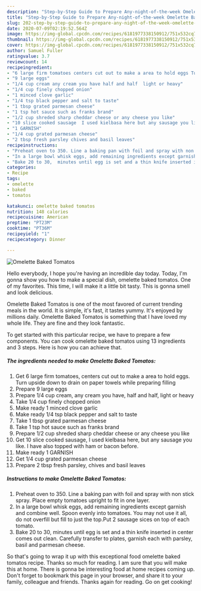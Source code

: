```yaml
---
description: "Step-by-Step Guide to Prepare Any-night-of-the-week Omelette Baked Tomatos"
title: "Step-by-Step Guide to Prepare Any-night-of-the-week Omelette Baked Tomatos"
slug: 202-step-by-step-guide-to-prepare-any-night-of-the-week-omelette-baked-tomatos
date: 2020-07-09T02:19:52.564Z
image: https://img-global.cpcdn.com/recipes/6181977338150912/751x532cq70/omelette-baked-tomatos-recipe-main-photo.jpg
thumbnail: https://img-global.cpcdn.com/recipes/6181977338150912/751x532cq70/omelette-baked-tomatos-recipe-main-photo.jpg
cover: https://img-global.cpcdn.com/recipes/6181977338150912/751x532cq70/omelette-baked-tomatos-recipe-main-photo.jpg
author: Samuel Fuller
ratingvalue: 3.7
reviewcount: 14
recipeingredient:
- "6 large firm tomatoes centers cut out to make a area to hold eggs Turn upside down to drain on paper towels while preparing filling"
- "9 large eggs"
- "1/4 cup cream any cream you have half and half  light or heavy"
- "1/4 cup finely chopped onion"
- "1 minced clove garlic"
- "1/4 tsp black pepper and salt to taste"
- "1 tbsp grated parmesan cheese"
- "1 tsp hot sauce such as franks brand"
- "1/2 cup shreded sharp cheddar cheese or any cheese you like"
- "10 slice cooked sausage  I used kielbasa here but any sausage you like I have also topped with ham or bacon before"
- "1 GARNISH"
- "1/4 cup grated parmesan cheese"
- "2 tbsp fresh parsley chives and basil leaves"
recipeinstructions:
- "Preheat oven to 350. Line a baking pan with foil and spray with non stick spray. Place empty tomatoes upright to fit in one layer."
- "In a large bowl whisk eggs, add remaining ingredients except garnish and combine well. Spoon evenly into tomatoes. You may not use it all, do not overfill but fill to just the top.Put 2 sausage sices on top of each tomato."
- "Bake 20 to 30,  minutes until egg is set and a thin knife inserted in center comes out clean. Carefully transfer to plates, garnish each with parsley, basil and parmesan cheese."
categories:
- Recipe
tags:
- omelette
- baked
- tomatos

katakunci: omelette baked tomatos 
nutrition: 148 calories
recipecuisine: American
preptime: "PT23M"
cooktime: "PT36M"
recipeyield: "1"
recipecategory: Dinner

---
```



![Omelette Baked Tomatos](https://img-global.cpcdn.com/recipes/6181977338150912/751x532cq70/omelette-baked-tomatos-recipe-main-photo.jpg)

Hello everybody, I hope you're having an incredible day today. Today, I'm gonna show you how to make a special dish, omelette baked tomatos. One of my favorites. This time, I will make it a little bit tasty. This is gonna smell and look delicious.

Omelette Baked Tomatos is one of the most favored of current trending meals in the world. It is simple, it's fast, it tastes yummy. It's enjoyed by millions daily. Omelette Baked Tomatos is something that I have loved my whole life. They are fine and they look fantastic.




To get started with this particular recipe, we have to prepare a few components. You can cook omelette baked tomatos using 13 ingredients and 3 steps. Here is how you can achieve that.

<!--inarticleads1-->

##### The ingredients needed to make Omelette Baked Tomatos:

1. Get 6 large firm tomatoes, centers cut out to make a area to hold eggs. Turn upside down to drain on paper towels while preparing filling
1. Prepare 9 large eggs
1. Prepare 1/4 cup cream, any cream you have, half and half,  light or heavy
1. Take 1/4 cup finely chopped onion
1. Make ready 1 minced clove garlic
1. Make ready 1/4 tsp black pepper and salt to taste
1. Take 1 tbsp grated parmesan cheese
1. Take 1 tsp hot sauce such as franks brand
1. Prepare 1/2 cup shreded sharp cheddar cheese or any cheese you like
1. Get 10 slice cooked sausage,  I used kielbasa here, but any sausage you like. I have also topped with ham or bacon before.
1. Make ready 1 GARNISH
1. Get 1/4 cup grated parmesan cheese
1. Prepare 2 tbsp fresh parsley, chives and basil leaves




<!--inarticleads2-->

##### Instructions to make Omelette Baked Tomatos:

1. Preheat oven to 350. Line a baking pan with foil and spray with non stick spray. Place empty tomatoes upright to fit in one layer.
1. In a large bowl whisk eggs, add remaining ingredients except garnish and combine well. Spoon evenly into tomatoes. You may not use it all, do not overfill but fill to just the top.Put 2 sausage sices on top of each tomato.
1. Bake 20 to 30,  minutes until egg is set and a thin knife inserted in center comes out clean. Carefully transfer to plates, garnish each with parsley, basil and parmesan cheese.




So that's going to wrap it up with this exceptional food omelette baked tomatos recipe. Thanks so much for reading. I am sure that you will make this at home. There is gonna be interesting food at home recipes coming up. Don't forget to bookmark this page in your browser, and share it to your family, colleague and friends. Thanks again for reading. Go on get cooking!
